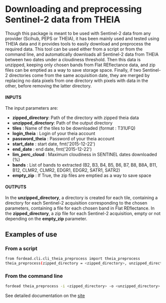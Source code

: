 # Downloading and preprocessing Sentinel-2 data from THEIA

Though this package is meant to be used with Sentinel-2 data from any provider (Scihub, PEPS or THEIA), it has been mainly used and tested using THEIA data and it provides tools to easily download and preprocess the required data.
This tool can be used either from a script or from the command line, and automatically downloads all Sentinel-2 data from THEIA between two dates under a cloudiness threshold. Then this data is unzipped, keeping only chosen bands from Flat REflectance data, and zip files can be emptied as a way to save storage space.
Finally, if two Sentinel-2 directories come from the same acquisition date, they are merged by replacing no data pixels from one directory with pixels with data in the other, before removing the latter directory.

#### INPUTS
The input parameters are:

- **zipped_directory**: Path of the directory with zipped theia data
- **unzipped_directory**: Path of the output directory
- **tiles** : Name of the tiles to be downloaded (format : T31UFQ)
- **login_theia** : Login of your theia account
- **password_theia** : Password of your theia account
- **start_date** : start date, fmt('2015-12-22')
- **end_date** : end date, fmt('2015-12-22')
- **lim_perc_cloud** : Maximum cloudiness in SENTINEL dates downloaded (%)
- **bands** : List of bands to extracted (B2, B3, B4, B5, B6, B7, B8, B8A, B11, B12, CLMR2, CLMR2, EDGR1, EDGR2, SATR1, SATR2)
- **empty_zip** : If True, the zip files are emptied as a way to save space

#### OUTPUTS
In the **unzipped_directory**, a directory is created for each tile, containing a directory for each Sentinel-2 acquisition corresponding to the chosen parameters, containing a file for each chosen band in Flat REflectance.
In the **zipped_directory**, a zip file for each Sentinel-2 acquisition, empty or not depending on the **empty_zip** parameter.

## Examples of use
### From a script

```bash
from fordead.cli.cli_theia_preprocess import theia_preprocess
theia_preprocess(zipped_directory = <zipped_directory>, unzipped_directory = <unzipped_directory>, tiles = ["T31UFQ","T31UFP"], login_theia = <login_theia>, password_theia = <password_theia>, start_date = "2015-01-01", end_date = "2025-01-01", lim_perc_cloud = 50, bands = ["B2", "B3", "B4", "B5", "B6", "B7", "B8", "B8A", "B11", "B12", "CLMR2"], empty_zip = True)
```

### From the command line

```bash
fordead theia_preprocess -i <zipped_directory> -o <unzipped_directory> -t T31UFQ -t T31UFP --login_theia <login_theia> --password_theia <password_theia> --start_date 2015-01-01 --end_date 2025-01-01 --lim_perc_cloud 50 -b B2 -b B3 -b B4 -b B5 -b B6 -b B7 -b B8 -b B8A -b B11 -b B12 -b CLMR2 --empty_zip
```

See detailed documentation on the [site](https://fordead.gitlab.io/fordead_package/docs/cli/#fordead-theia_preprocess)